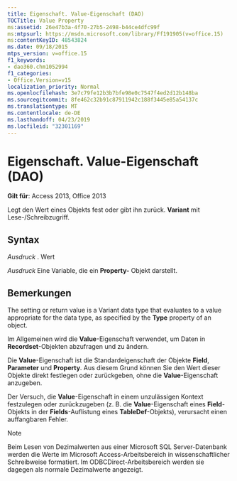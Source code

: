 ```yaml
---
title: Eigenschaft. Value-Eigenschaft (DAO)
TOCTitle: Value Property
ms:assetid: 26e47b3a-4f70-27b5-2498-b44ce4dfc99f
ms:mtpsurl: https://msdn.microsoft.com/library/Ff191905(v=office.15)
ms:contentKeyID: 48543824
ms.date: 09/18/2015
mtps_version: v=office.15
f1_keywords:
- dao360.chm1052994
f1_categories:
- Office.Version=v15
localization_priority: Normal
ms.openlocfilehash: 3e7c79fe12b3b7bfe98e0c7547f4ed2d12b148ba
ms.sourcegitcommit: 8fe462c32b91c87911942c188f3445e85a54137c
ms.translationtype: MT
ms.contentlocale: de-DE
ms.lasthandoff: 04/23/2019
ms.locfileid: "32301169"
---
```

# <a name="propertyvalue-property-dao"></a>Eigenschaft. Value-Eigenschaft (DAO)

**Gilt für**: Access 2013, Office 2013

Legt den Wert eines Objekts fest oder gibt ihn zurück. **Variant** mit Lese-/Schreibzugriff.

## <a name="syntax"></a>Syntax

*Ausdruck* . Wert

*Ausdruck* Eine Variable, die ein **Property-** Objekt darstellt.

## <a name="remarks"></a>Bemerkungen

The setting or return value is a Variant data type that evaluates to a value appropriate for the data type, as specified by the **Type** property of an object.

Im Allgemeinen wird die **Value**-Eigenschaft verwendet, um Daten in **Recordset**-Objekten abzufragen und zu ändern.

Die **Value**-Eigenschaft ist die Standardeigenschaft der Objekte **Field**, **Parameter** und **Property**. Aus diesem Grund können Sie den Wert dieser Objekte direkt festlegen oder zurückgeben, ohne die **Value**-Eigenschaft anzugeben.

Der Versuch, die **Value**-Eigenschaft in einem unzulässigen Kontext festzulegen oder zurückzugeben (z. B. die **Value**-Eigenschaft eines **Field**-Objekts in der **Fields**-Auflistung eines **TableDef**-Objekts), verursacht einen auffangbaren Fehler.

> [!NOTE]
> Beim Lesen von Dezimalwerten aus einer Microsoft SQL Server-Datenbank werden die Werte im Microsoft Access-Arbeitsbereich in wissenschaftlicher Schreibweise formatiert. Im ODBCDirect-Arbeitsbereich werden sie dagegen als normale Dezimalwerte angezeigt.


